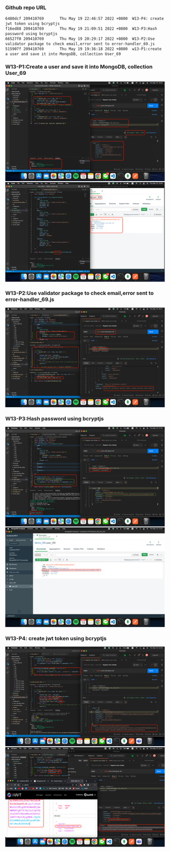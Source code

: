 ### Github repo URL
```
6480dcf 209410769       Thu May 19 22:46:57 2022 +0800  W13-P4: create jwt token using bcryptjs
f16ed88 209410769       Thu May 19 21:09:51 2022 +0800  W13-P3:Hash password using bcryptjs
66527f0 209410769       Thu May 19 20:29:17 2022 +0800  W13-P2:Use validator package to check email,error sent to error-handler_69.js
515907f 209410769       Thu May 19 19:36:18 2022 +0800  w13-P1:create a user and save it into MongoDB, collection User_69
```
### W13-P1:Create a user and save it into MongoDB, collection User_69
![W13-P1-1](./img/W13-P1-1.png)
![W13-P1-2](./img/W13-P1-2.png)

### W13-P2:Use validator package to check email,error sent to error-handler_69.js
![W13-P2-1](./img/W13-P2-1.png)

### W13-P3:Hash password using bcryptjs
![W13-P3-1](./img/W13-P3-1.png)
![W13-P3-2](./img/W13-P3-2.png)

### W13-P4: create jwt token using bcryptjs
![W13-P4-1](./img/W13-P4-1.png)
![W13-P4-2](./img/W13-P4-2.png)
